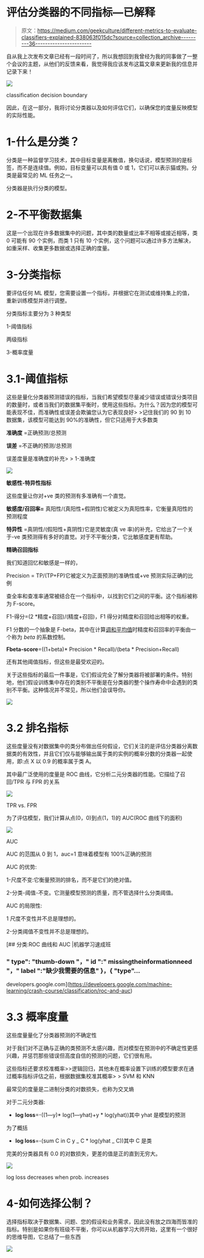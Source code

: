 # 评估分类器的不同指标—已解释

> 原文：<https://medium.com/geekculture/different-metrics-to-evaluate-classifiers-explained-838063f015dc?source=collection_archive---------36----------------------->

自从我上次发布文章已经有一段时间了，所以我想回到我曾经为我的同事做了一整个会议的主题，从他们的反馈来看，我觉得我应该发布这篇文章来更新我的信息并记录下来！

![](img/4f44a83df4079bbe32158dbb40256876.png)

classification decision boundary

因此，在这一部分，我将讨论分类器以及如何评估它们，以确保您的度量反映模型的实际性能。

# **1-什么是分类？**

分类是一种监督学习技术，其中目标变量是离散值，换句话说，模型预测的是标签，而不是连续值。例如，目标变量可以具有值 0 或 1，它们可以表示猫或狗。分类是最常见的 ML 任务之一。

分类器是执行分类的模型。

# **2-不平衡数据集**

这是一个出现在许多数据集中的问题，其中类的数量或比率不相等或接近相等，类 0 可能有 90 个实例，而类 1 只有 10 个实例，这个问题可以通过许多方法解决，如重采样、收集更多数据或选择正确的度量。

# **3-分类指标**

要评估任何 ML 模型，您需要设置一个指标，并根据它在测试或维持集上的值，重新训练模型并进行调整。

分类指标主要分为 3 种类型

1-阈值指标

两级指标

3-概率度量

# **3.1-阈值指标**

这些是量化分类器预测错误的指标，当我们希望模型尽量减少错误或错误分类项目的数量时，或者当我们的数据集平衡时，使用这些指标。为什么？因为您的模型可能表现不佳，而准确性或误差会欺骗您认为它表现良好> >记住我们的 90 到 10 数据集，该模型可能达到 90%的准确性，但它只适用于大多数类

**准确度** =正确预测/总预测

**误差** =不正确的预测/总预测

误差度量是准确度的补充> > 1-准确度

![](img/99fdb2f1dfde5e6fa46955eef510659d.png)

**敏感性-特异性指标**

这些度量让你对+ve 类的预测有多准确有一个直觉。

**敏感度/召回率=** 真阳性/(真阳性+假阴性)它被定义为真阳性率，它衡量真阳性的预测程度

**特异性** =真阴性/(假阳性+真阴性)它是灵敏度(真 ve 率)的补充，它给出了一个关于-ve 类预测得有多好的直觉。对于不平衡分类，它比敏感度更有帮助。

**精确召回指标**

我们知道回忆和敏感是一样的，

Precision = TP/(TP+FP)它被定义为正面预测的准确性或+ve 预测实际正确的比例

查全率和查准率通常被结合在一个指标中，以找到它们之间的平衡。这个指标被称为 F-score。

F1-得分=(2 *精度+召回)/(精度+召回)，F1 得分对精度和召回给出相等的权重。

F1 分数的一个抽象是 F-beta，其中在计算[调和平均值](https://machinelearningmastery.com/arithmetic-geometric-and-harmonic-means-for-machine-learning/)时精度和召回率的平衡由一个称为 *beta* 的系数控制。

**Fbeta-score**=((1+beta)* Precision * Recall)/(beta * Precision+Recall)

还有其他阈值指标，但这些是最受欢迎的。

关于这些指标的最后一件事是，它们假设完全了解分类器将被部署的条件。特别地，他们假设训练集中存在的类别不平衡是在分类器的整个操作寿命中会遇到的类别不平衡。这种情况并不常见，所以他们会误导你。

![](img/5729eb342a0da06b60390125cb5ff9b9.png)

# **3.2 排名指标**

这些度量没有对数据集中的类分布做出任何假设，它们关注的是评估分类器分离数据类的有效性，并且它们仅与能够输出属于类的实例的概率分数的分类器一起使用，即:点 X 以 0.9 的概率属于类 A。

其中最广泛使用的度量是 ROC 曲线，它分析二元分类器的性能。它描绘了召回/TPR 与 FPR 的关系

![](img/f88815506f56a9ad211ea28a00493e2c.png)

TPR vs. FPR

为了评估模型，我们计算从点(0，0)到点(1，1)的 AUC(ROC 曲线下的面积)

![](img/5fd48210e4b93fc65ff37fa8060fba1b.png)

AUC

AUC 的范围从 0 到 1，auc=1 意味着模型有 100%正确的预测

AUC 的优势:

1-尺度不变:它衡量预测的排名，而不是它们的绝对值。

2-分类-阈值-不变。它测量模型预测的质量，而不管选择什么分类阈值。

AUC 的局限性:

1 尺度不变性并不总是理想的。

2-分类阈值不变性并不总是理想的。

[](https://developers.google.com/machine-learning/crash-course/classification/roc-and-auc) [## 分类:ROC 曲线和 AUC |机器学习速成班

### " type": "thumb-down "，" id ":" missingtheinformationneed "，" label ":"缺少我需要的信息" }，{ "type"…

developers.google.com](https://developers.google.com/machine-learning/crash-course/classification/roc-and-auc) 

# **3.3 概率度量**

这些度量量化了分类器预测的不确定性

对于我们对不正确与正确的类预测不太感兴趣，而对模型在预测中的不确定性更感兴趣，并惩罚那些错误但高度自信的预测的问题，它们很有用。

这些指标还要求校准概率>>逻辑回归，其他未在概率设置下训练的模型要求在通过概率指标评估之前，根据数据集校准其概率> > SVM 和 KNN

最常见的度量是二进制分类的对数损失，也称为交叉熵

对于二元分类器:

*   **log loss**=-((1—y)* log(1—yhat)+y * log(yhat))其中 yhat 是模型的预测

为了概括

*   **log loss**=-(sum C in C y _ C * log(yhat _ C))其中 C 是类

完美的分类器具有 0.0 的对数损失，更差的值是正的直到无穷大。

![](img/967646093d10f24662f1464afd4241c7.png)

log loss decreases when prob. increases

# **4-如何选择公制？**

选择指标取决于数据集、问题、您的假设和业务需求，因此没有放之四海而皆准的指标。特别是如果你有班级不平衡，你可以从机器学习大师开始，这里有一个很好的思维导图，它总结了一些东西

![](img/cc8527ccb3c8b491e83ededea8bedfee.png)